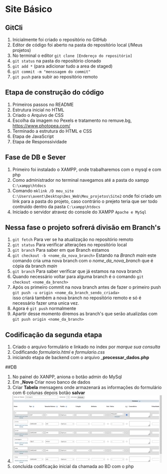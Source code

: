 # Site Básico

## GitCli
1. Inicialmente foi criado o repositório no GitHub
2. Editor de código foi aberto na pasta do repositório local (/Meus projetos)
3. No terminal o editor `git clone [Endereço do repositório]`
4. `git status` na pasta do repositório clonado
5. `git add *` (para adicionar tudo a area de staged)
6. `git commit -m "menssagem do commit"`
7. `git push` para subir ao repositório remoto

## Etapa de construção do código
1. Primeiros passos no README
2. Estrutura inicial no HTML
3. Criado o Arquivo de CSS
4. Escolha da imagem no Pexels e tratamento no remuve.bg, https://www.photopea.com/
5. Terminado a estrutura do HTML e CSS
6. Etapa de JavaScript
7. Etapa de Responssividade

## Fase de DB e Sever
1. Primeiro foi instalado o XAMPP, onde trabalharemos com o mysql e com php
2. Como administrador no terminal navegamos até a pasta do xampp `C:\xampp\htdocs`
3. Comando `mklink /D meu_site C:\Users\avent\Desktop\Des_Web\Meu_projetos\Site2` onde foi criado um link para a pasta do projeto, caso contrário 
o prejeto teria que ser todo contruido dentro da pasta `C:\xampp\htdocs`
4. Iniciado o servidor atravez do console do XAMPP `Apache e MySql`

## Nessa fase o projeto sofrerá divisão em Branch's
1. `git fetch` Para ver se ha atualização no repositório remoto
2. `git status` Para verificar alterações no repositório local
3. `git branch` Para saber em que Branch estamos
4. `git checkout -b <nome_da_nova_branch>` Estando na *Branch main* este comando cria uma nova branch com o *nome_da_nova_branch* que é cópia da branch *main*
5. `git branch` Para saber verificar que já estamos na nova branch
6. Quando necessário voltar para alguma branch é o comando `git checkout <nome_da_brench>`
7. Após os primeiro commit na nova branch antes de fazer o primeiro push 
 </br> `git push -u origin <nome_da_branch_sendo_criada>` </br> 
isso criará também a nova branch no repositório remoto e só é necessário fazer uma unica vez.
8. Agora é `git push` normalmente
9.  Apartir desse momento diremos as branch's que serão atualizdas com `git push origin <nome_da_branch>`

## Codificação da segunda etapa
1. Criado o arquivo formulário e linkado no index por *marque sua consulta*
2. Codificando _formulario.html_ e _formulario.css_
3. iniciando etapa de backend com o arquivo ___processar_dados.php__

##DB
1. No painel do XANPP, aniona o botão admin do MySql
2. Em ___Novo__ Criar novo banco de dados
3. Criar __Tabela__ mensagens onde armazenará as informações do formulário com 6 colunas depois botão __salvar__
4. ![Tabela](./img/Captura_redeme.png "criação da tabela")
5. concluida codificação inicial da chamada ao BD com o php